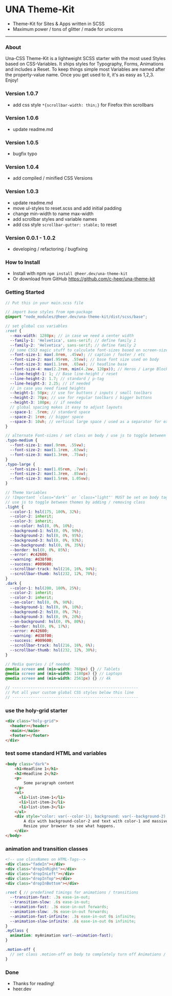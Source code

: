 # UNA Theme-Kit
- Theme-Kit for Sites & Apps written in SCSS
- Maximum power / tons of glitter / made for unicorns

---

### About
Una-CSS Theme-Kit is a lightweight SCSS starter with the most used Styles based on CSS-Variables.
It ships styles for Typography, Forms, Animations and includes a Reset.
To keep things simple most Variables are named after the property-value name.
Once you get used to it, it's as easy as 1,2,3. Enjoy!

### Version 1.0.7
- add css style `*{scrollbar-width: thin;}` for Firefox thin scrollbars

### Version 1.0.6
- update readme.md

### Version 1.0.5
- bugfix typo

### Version 1.0.4
- add compiled / minified CSS Versions
 
### Version 1.0.3
- update readme.md
- move ul-styles to reset.scss and add initial padding
- change min-width to name max-width
- add scrollbar styles and variable names
- add css style `scrollbar-gutter: stable;` to reset

### Version 0.0.1 - 1.0.2
- developing / refactoring / bugfixing

### How to Install
- Install with npm `npm install @heer.dev/una-theme-kit`
- Or download from GitHub https://github.com/c-heer/una-theme-kit

### Getting Started
```scss
// Put this in your main.scss file

// import base styles from npm-package
@import "node_modules/@heer.dev/una-theme-kit/dist/scss/base";

// set global css variables
:root {
  --max-width: 1280px; // in case we need a center width
  --family-1: 'Helvetica', sans-serif; // define family 1
  --family-2: 'Helvetica', sans-serif; // define family 2
  // some CSS3 magic stuff to calculate font-sizes based on screen-size
  --font-size-1: max(.8rem, .45vw); // caption / footer / etc
  --font-size-2: max(.95rem, .55vw); // base font size used on body
  --font-size-3: max(1.1rem, .65vw); // headline base
  --font-size-4: max(2.2rem, min(4.2vw, 120px)); // Heros / Large Block Text
  --line-height-1: 1; // Base line-height / reset
  --line-height-2: 1.7; // standard / p-tag
  --line-height-3: 2.25; // if needed
  // in case you need fixed heights
  --height-1: 50px; // use for buttons / inputs / small toolbars
  --height-2: 70px; // use for regular toolbars / bigger buttons 
  --height-3: 100px; // if needed
  // global spacing makes it easy to adjust layouts
  --space-1: .5rem; // standard space
  --space-2: 1rem; // bigger space
  --space-3: 10vh; // vertical large space / used as a separator for example between  <sections>
}

// alternate Font-sizes / set class on body / use js to toggle between sizes by adding / removing class
.typo-medium {
  --font-size-1: max(.9rem, .55vw);
  --font-size-2: max(1.1rem, .63vw);
  --font-size-3: max(1.3rem, .75vw);
}
.typo-large {
  --font-size-1: max(1.05rem, .7vw);
  --font-size-2: max(1.3rem, .85vw);
  --font-size-3: max(1.5rem, 1.05vw);
}

// Theme Variables
// !Important `class="dark"` or `class="light"' MUST be set on body tag!
// use js to toggle between themes by adding / removing class
.light {
  --color-1: hsl(175, 100%, 32%);
  --color-2: inherit;
  --color-3: inherit;
  --on-color: hsl(0, 0%, 10%);
  --background-1: hsl(0, 0%, 90%);
  --background-2: hsl(0, 0%, 95%);
  --background-3: hsl(0, 0%, 93%);
  --on-background: hsl(0, 0%, 35%);
  --border: hsl(0, 0%, 85%);
  --error: #c42600;
  --warning: #d38f00;
  --success: #009600;
  --scrollbar-track: hsl(216, 16%, 94%);
  --scrollbar-thumb: hsl(232, 12%, 70%);
}
.dark {
  --color-1: hsl(200, 100%, 25%);
  --color-2: inherit;
  --color-3: inherit;
  --on-color: hsl(0, 0%, 90%);
  --background-1: hsl(0, 0%, 10%);
  --background-2: hsl(0, 0%, 7%);
  --background-3: hsl(0, 0%, 20%);
  --on-background: hsl(0, 0%, 80%);
  --border: hsl(0, 0%, 17%);
  --error: #c42600;
  --warning: #d38f00;
  --success: #009600;
  --scrollbar-track: hsl(216, 16%, 6%);
  --scrollbar-thumb: hsl(232, 12%, 30%);
}

// Media queries / if needed
@media screen and (min-width: 768px) {} // Tablets
@media screen and (min-width: 1180px) {} // Laptops
@media screen and (min-width: 2561px) {} // 4k

// -------------------------------------------------------
// Put all your custom global CSS styles below this line
// -------------------------------------------------------
```

### use the holy-grid starter
```html
<div class="holy-grid">
  <header></header>
  <main></main>
  <footer></footer>
</div>
```

### test some standard HTML and variables 
```html
<body class="dark">
    <h1>Headline 1</h1>
    <h2>Headline 2</h2>
    <p>
        Some paragraph content
    </p>
    <ul>
      <li>list-item-1</li>
      <li>list-item-2</li>
      <li>list-item-3</li>
    </ul>
    <div style="color: var(--color-1); background: var(--background-2); font-size: var(--font-size-4);)">
        A div with background-color-2 and text with color-1 and massive font-size <br>
        Resize your browser to see what happens.
    </div>
</body>
```

### animation and transition classes
```html
<!-- use classNames on HTML-Tags-->
<div class="fadeIn"></div>
<div class="dropInRight"></div>
<div class="dropInLeft"></div>
<div class="dropInTop"></div>
<div class="dropInBottom"></div>
```
```scss
:root { // predefined timings for animations / transitions
  --transition-fast: .3s ease-in-out;
  --transition-slow: .6s ease-in-out;
  --animation-fast: .3s ease-in-out forwards;
  --animation-slow: .9s ease-in-out forwards;
  --animation-fast-infinite: .3s ease-in-out 0s infinite;
  --animation-slow-infinite: .6s ease-in-out 0s infinite;
}
.myClass {
  animation: myAnimation var(--animation-fast);
}
```
```scss
.motion-off {
  // set class .motion-off on body to completely turn off Animations / Transitions
}
```

### Done
- Thanks for reading!
- heer.dev
